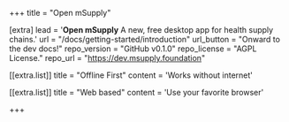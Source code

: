 +++
title = "Open mSupply"

[extra]
lead = '<b>Open mSupply</b> A new, free desktop app for health supply chains.'
url = "/docs/getting-started/introduction"
url_button = "Onward to the dev docs!"
repo_version = "GitHub v0.1.0"
repo_license = "AGPL License."
repo_url = "https://dev.msupply.foundation"


[[extra.list]]
title = "Offline First"
content = 'Works without internet'

[[extra.list]]
title = "Web based"
content = 'Use your favorite browser'


+++
